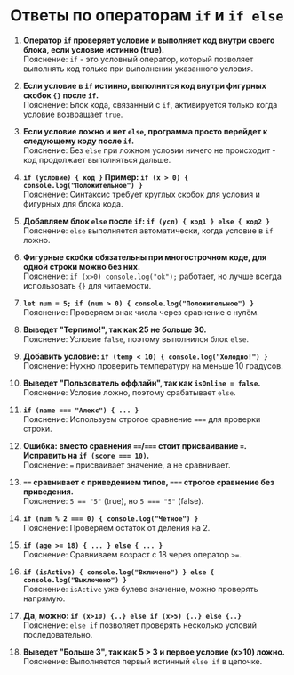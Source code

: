 # Ответы по операторам `if` и `if else`

1. **Оператор `if` проверяет условие и выполняет код внутри своего блока, если условие истинно (true).**  
   Пояснение: `if` - это условный оператор, который позволяет выполнять код только при выполнении указанного условия.

2. **Если условие в `if` истинно, выполнится код внутри фигурных скобок `{}` после `if`.**  
   Пояснение: Блок кода, связанный с `if`, активируется только когда условие возвращает `true`.

3. **Если условие ложно и нет `else`, программа просто перейдет к следующему коду после `if`.**  
   Пояснение: Без `else` при ложном условии ничего не происходит - код продолжает выполняться дальше.

4. **`if (условие) { код }` Пример: `if (x > 0) { console.log("Положительное") }`**  
   Пояснение: Синтаксис требует круглых скобок для условия и фигурных для блока кода.

5. **Добавляем блок `else` после `if`: `if (усл) { код1 } else { код2 }`**  
   Пояснение: `else` выполняется автоматически, когда условие в `if` ложно.

6. **Фигурные скобки обязательны при многострочном коде, для одной строки можно без них.**  
   Пояснение: `if (x>0) console.log("ok");` работает, но лучше всегда использовать `{}` для читаемости.

7. **`let num = 5; if (num > 0) { console.log("Положительное") }`**  
   Пояснение: Проверяем знак числа через сравнение с нулём.

8. **Выведет "Терпимо!", так как 25 не больше 30.**  
   Пояснение: Условие `false`, поэтому выполнился блок `else`.

9. **Добавить условие: `if (temp < 10) { console.log("Холодно!") }`**  
   Пояснение: Нужно проверить температуру на меньше 10 градусов.

10. **Выведет "Пользователь оффлайн", так как `isOnline = false`.**  
    Пояснение: Условие ложно, поэтому срабатывает `else`.

11. **`if (name === "Алекс") { ... }`**  
    Пояснение: Используем строгое сравнение `===` для проверки строки.

12. **Ошибка: вместо сравнения `==`/`===` стоит присваивание `=`. Исправить на `if (score === 10)`.**  
    Пояснение: `=` присваивает значение, а не сравнивает.

13. **`==` сравнивает с приведением типов, `===` строгое сравнение без приведения.**  
    Пояснение: `5 == "5"` (true), но `5 === "5"` (false).

14. **`if (num % 2 === 0) { console.log("Чётное") }`**  
    Пояснение: Проверяем остаток от деления на 2.

15. **`if (age >= 18) { ... } else { ... }`**  
    Пояснение: Сравниваем возраст с 18 через оператор `>=`.

16. **`if (isActive) { console.log("Включено") } else { console.log("Выключено") }`**  
    Пояснение: `isActive` уже булево значение, можно проверять напрямую.

17. **Да, можно: `if (x>10) {..} else if (x>5) {..} else {..}`**  
    Пояснение: `else if` позволяет проверять несколько условий последовательно.

18. **Выведет "Больше 3", так как 5 > 3 и первое условие (x>10) ложно.**  
    Пояснение: Выполняется первый истинный `else if` в цепочке.

